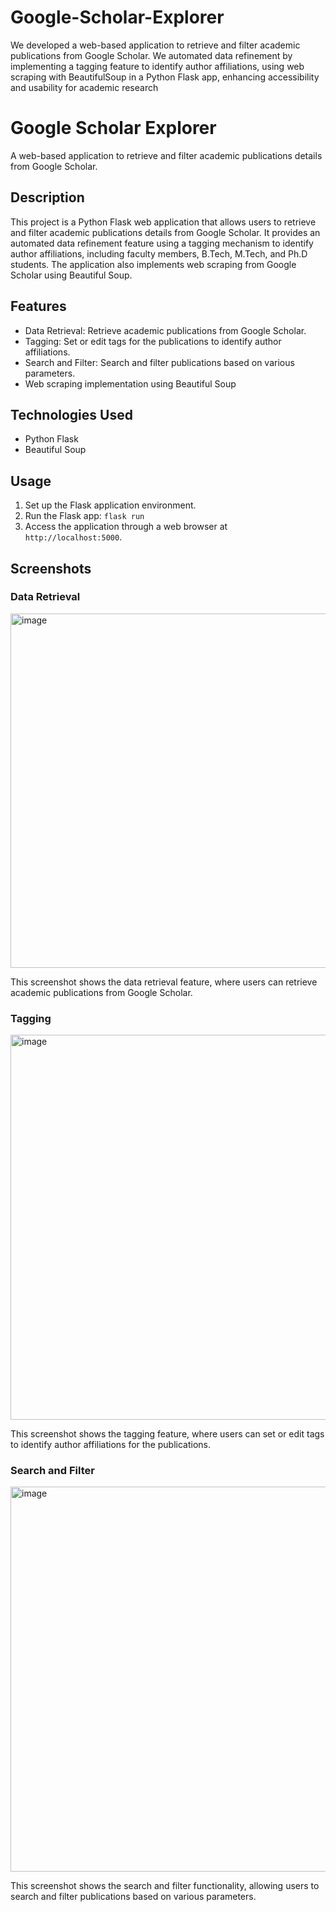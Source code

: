 # Google-Scholar-Explorer
We developed a web-based application to retrieve and filter academic publications from Google Scholar. We automated data refinement by implementing a tagging feature to identify author affiliations, using web scraping with BeautifulSoup in a Python Flask app, enhancing accessibility and usability for academic research
# Google Scholar Explorer

A web-based application to retrieve and filter academic publications details from Google Scholar.

## Description

This project is a Python Flask web application that allows users to retrieve and filter academic publications details from Google Scholar. It provides an automated data refinement feature using a tagging mechanism to identify author affiliations, including faculty members, B.Tech, M.Tech, and Ph.D students. The application also implements web scraping from Google Scholar using Beautiful Soup.

## Features

- Data Retrieval: Retrieve academic publications from Google Scholar.
- Tagging: Set or edit tags for the publications to identify author affiliations.
- Search and Filter: Search and filter publications based on various parameters.
- Web scraping implementation using Beautiful Soup

## Technologies Used

- Python Flask
- Beautiful Soup



## Usage

1. Set up the Flask application environment.
2. Run the Flask app: `flask run`
3. Access the application through a web browser at `http://localhost:5000`.


## Screenshots

### Data Retrieval

<img width="567" alt="image" src="https://github.com/shyamavchandran/Google-Scholar-Explorer-Web-App/assets/107796267/51d756c6-a499-4a9e-97bb-14d9a876fbca">


This screenshot shows the data retrieval feature, where users can retrieve academic publications from Google Scholar.

### Tagging

<img width="616" alt="image" src="https://github.com/shyamavchandran/Google-Scholar-Explorer-Web-App/assets/107796267/29d8802c-546b-400e-94c4-1268ffe69f99">


This screenshot shows the tagging feature, where users can set or edit tags to identify author affiliations for the publications.

### Search and Filter

<img width="616" alt="image" src="https://github.com/shyamavchandran/Google-Scholar-Explorer-Web-App/assets/107796267/1cf63ac7-2990-43fa-b10c-d64f106534af">



This screenshot shows the search and filter functionality, allowing users to search and filter publications based on various parameters.




